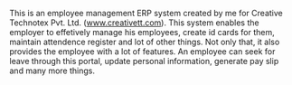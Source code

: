 This is an employee management ERP system created by me for Creative Technotex Pvt. Ltd. (www.creativett.com). This system enables the employer to effetively manage his employees, create id cards for them, maintain attendence register and lot of other things. Not only that, it also provides the employee with a lot of features. An employee can seek for leave through this portal, update personal information, generate pay slip and many more things.
